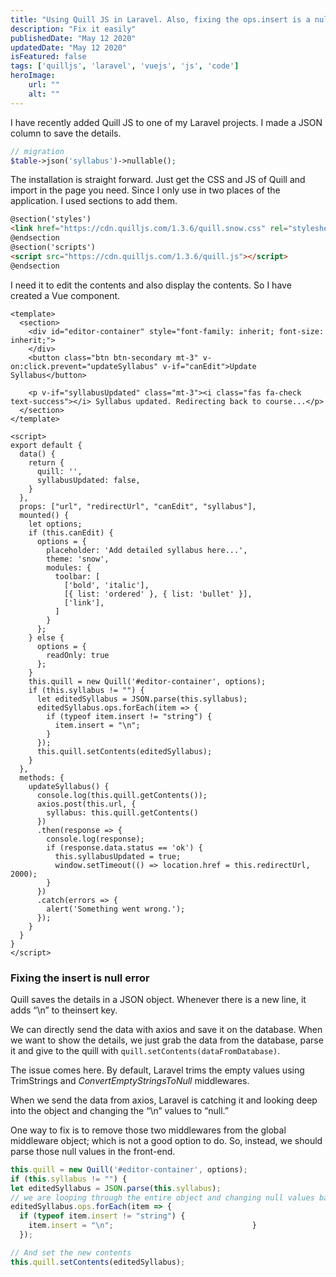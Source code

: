 ```yaml
---
title: "Using Quill JS in Laravel. Also, fixing the ops.insert is a null issue when setting the contents with quill.setContents(data)."
description: "Fix it easily"
publishedDate: "May 12 2020"
updatedDate: "May 12 2020"
isFeatured: false
tags: ['quilljs', 'laravel', 'vuejs', 'js', 'code']
heroImage:
    url: ""
    alt: ""
---
```


I have recently added Quill JS to one of my Laravel projects. I made a JSON column to save the details.
```php
// migration
$table->json('syllabus')->nullable();
```

The installation is straight forward. Just get the CSS and JS of Quill and import in the page you need. Since I only use in two places of the application. I used sections to add them.

```html
@section('styles')
<link href="https://cdn.quilljs.com/1.3.6/quill.snow.css" rel="stylesheet">
@endsection
@section('scripts')
<script src="https://cdn.quilljs.com/1.3.6/quill.js"></script>
@endsection
```

I need it to edit the contents and also display the contents. So I have created a Vue component.

```vue
<template>
  <section>
    <div id="editor-container" style="font-family: inherit; font-size: inherit;">
    </div>
    <button class="btn btn-secondary mt-3" v-on:click.prevent="updateSyllabus" v-if="canEdit">Update Syllabus</button>

    <p v-if="syllabusUpdated" class="mt-3"><i class="fas fa-check text-success"></i> Syllabus updated. Redirecting back to course...</p>
  </section>
</template>

<script>
export default {
  data() {
    return {
      quill: '',
      syllabusUpdated: false,
    }
  },
  props: ["url", "redirectUrl", "canEdit", "syllabus"],
  mounted() {
    let options;
    if (this.canEdit) {
      options = {
        placeholder: 'Add detailed syllabus here...',
        theme: 'snow',
        modules: {
          toolbar: [
            ['bold', 'italic'],
            [{ list: 'ordered' }, { list: 'bullet' }],
            ['link'],
          ]
        }
      };
    } else {
      options = {
        readOnly: true
      };
    }
    this.quill = new Quill('#editor-container', options);
    if (this.syllabus != "") {
      let editedSyllabus = JSON.parse(this.syllabus);
      editedSyllabus.ops.forEach(item => {
        if (typeof item.insert != "string") {
          item.insert = "\n";
        }  
      });
      this.quill.setContents(editedSyllabus);
    }
  },
  methods: {
    updateSyllabus() {
      console.log(this.quill.getContents());
      axios.post(this.url, {
        syllabus: this.quill.getContents()
      })
      .then(response => {
        console.log(response);
        if (response.data.status == 'ok') {
          this.syllabusUpdated = true;
          window.setTimeout(() => location.href = this.redirectUrl, 2000);
        }
      })
      .catch(errors => {
        alert('Something went wrong.');
      });
    }
  }
}
</script>

```

### Fixing the insert is null error

Quill saves the details in a JSON object. Whenever there is a new line, it adds “\n” to theinsert key.

We can directly send the data with axios and save it on the database. When we want to show the details, we just grab the data from the database, parse it and give to the quill with ```quill.setContents(dataFromDatabase)```.

The issue comes here. By default, Laravel trims the empty values using TrimStrings and *ConvertEmptyStringsToNull* middlewares.

When we send the data from axios, Laravel is catching it and looking deep into the object and changing the “\n” values to “null.”

One way to fix is to remove those two middlewares from the global middleware object; which is not a good option to do. So, instead, we should parse those null values in the front-end.

```js
this.quill = new Quill('#editor-container', options);
if (this.syllabus != "") {                             
let editedSyllabus = JSON.parse(this.syllabus); 
// we are looping through the entire object and changing null values back to "\n"                                                 
editedSyllabus.ops.forEach(item => {                              
  if (typeof item.insert != "string") {                                 
    item.insert = "\n";                               }                              
  });

// And set the new contents                                               
this.quill.setContents(editedSyllabus);
```
